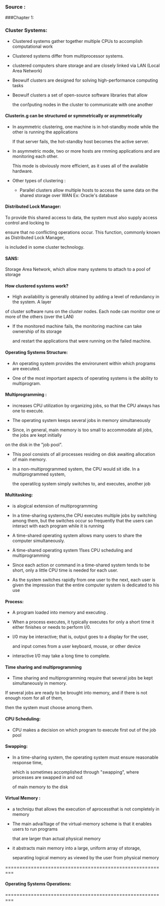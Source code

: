 ### Source :


###Chapter 1: 


### Cluster Systems:

-  Clustered systems gather together multiple CPUs to accomplish computational work

-  Clustered systems differ from multiprocessor systems.

-  clustered computers share storage and are closely linked via LAN (Local Area Network)

-  Beowulf clusters are designed for solving high-performance computing tasks

-  Beowulf clusters a set of open-source software libraries that allow 

   the con1puting nodes in the cluster to communicate with one another

#### Clusterin.g can be structured or symmetrically or asymmetrically 

- In asymmetric clustering, one machine is in hot-standby mode while the other is running the applications

   If that server fails, the hot-standby host becomes the active server.
 

- In asymmetric mode, two or more hosts are rmming applications and are monitoring each other. 

  This mode is obviously more efficient, as it uses all of the available hardware. 

- Other types of clustering :

	-  Parallel clusters allow multiple hosts to access the same data on the shared storage over WAN Ex:  Oracle's database

#### Distributed Lock Manager:

  To provide this shared access to data, the system must also supply access control and locking to 
  
  ensure that no conflicting operations occur. 	This function, commonly known as Distributed Lock Manager,
  
  is included in some cluster technology. 


#### SANS: 
Storage Area Network, which allow many systems to attach to a pool of storage


#### How clustered systems work? 

-  High availability is generally obtained by adding a level of redundancy in the system. A layer 

  of cluster software runs on the cluster nodes. Each node can monitor one or more of the others (over the LAN)

- If the monitored machine fails, the monitoring machine can take ownership of its storage 

   and restart the applications that were running on the failed machine. 

#### Operating Systems Structure:

- An operating system provides the envirorunent within which programs are executed.

- One of the most important aspects of operating systems is the ability to multiprogram. 

#### Multiprogramming :

- increases CPU utilization by organizing jobs, so that the CPU always has one to execute.

- The operating system keeps several jobs in memory simultaneously

-  Since, in general, main memory is too small to accommodate all jobs, the jobs are kept initially 

 on the disk in the "job pool".

- This pool consists of all processes residing on disk awaiting allocation of main memory. 

- In a non-multiprogrammed system, the CPU would sit idle. In a multiprogrammed system, 

  the operatilcg system simply switches to, and executes, another job


#### Multitasking:

- is alogical extension of multiprogramming

-  In a time-sharing systems,the CPU executes multiple jobs by switching among them, but the switches occur so frequently
 that the users can interact with each program while it is running

- A time-shared operating system allows many users to share the computer simultaneously.

- A time-shared operating system 11ses CPU scheduling and multiprogramming

- Since each action or command in a time-shared system tends to be short, only a little CPU time is needed for each user.

-  As the system switches rapidly from one user to the next, each user is given the impression that the entire computer system is dedicated to his use

#### Process:

- A program loaded into memory and executing .

- When a process executes, it typically executes for only a short tirne it either finishes or needs to perform I/0. 

- I/0 may be interactive; that is, output goes to a display for the user, 

  and input comes from a user keyboard, mouse, or other device

- interactive I/0 may take a long time to complete.


#### Time sharing and multiprogramming

- Time sharing and multiprogramming require that several jobs be kept simultaneously in memory. 

If several jobs are ready to be brought into memory, and if there is not enough room for all of them,

 then the system must choose among them.


#### CPU Scheduling:
	
- CPU makes a decision on which program to execute first out of the job pool


#### Swapping:

- In a time-sharing system, the operating system must ensure reasonable response time, 

  which is sometimes accomplished through "swapping", where processes are swapped in and out

  of main memory to the disk

#### Virtual Memory :

- a techniqu that allows the execution of aprocessthat is not completely in memory

- The main advai1tage of the virtual-memory scheme is that it enables users to run programs 
	
  that are larger than actual physical memory

- it abstracts main memory into a large, uniform array of storage, 

  separating logical memory as viewed by the user from physical memory 

=========================================================
#### Operating Systems Operations:
=========================================================
 
